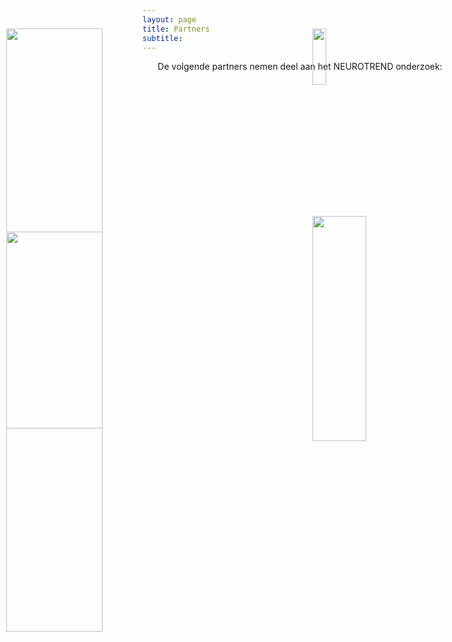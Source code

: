 ```yaml
---
layout: page
title: Partners
subtitle:
---
```


<div align = "center"> 
<p>
De volgende partners nemen deel aan het NEUROTREND onderzoek:
<br>
<br>
<br>
<br>
<br>
<br>
<br>
<br>
<br>
<br>

</p>
</div>


<img src="{{ 'img/tuelogo.png' | relative_url }}"  style="position:absolute; left:10px; top:100px; width:40%" />
<img src="{{ 'img/philipslogo.png' | relative_url }}"  style="position:absolute; left:500px; top:100px; width:15%" />
<img src="{{ 'img/kempenhaeghelogo.png' | relative_url }}"   style="position:absolute; left:10px; top:425px; width:40%" />
<img src="{{ 'img/eindhovenenginelogo.png' | relative_url }}"  style="position:absolute; left:500px; top:400px; width:30%" />
